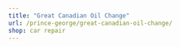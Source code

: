 ```yaml
---
title: "Great Canadian Oil Change"
url: /prince-george/great-canadian-oil-change/
shop: car repair
---
```

